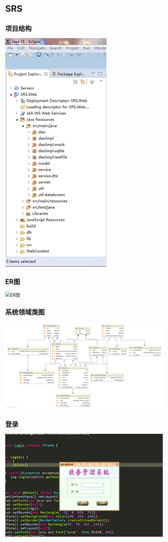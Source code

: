 ﻿# SRS


## 项目结构
![项目结构截图](https://github.com/09143516/SAD/blob/master/SRS/%E7%BB%93%E6%9E%84%E6%88%AA%E5%9B%BE.PNG)

## ER图
![ER图](https://github.com/09143516/SAD/blob/master/SRS/ER%E5%9B%BE.png)

## 系统领域类图
![领域类图](https://github.com/09143516/SAD/blob/master/SRS/%E9%A2%86%E5%9F%9F%E7%B1%BB%E5%9B%BE.png)


## 登录
![登录界面截图](https://github.com/09143516/SAD/blob/master/SRS/%E7%99%BB%E5%BD%95%E7%95%8C%E9%9D%A2.jpg)